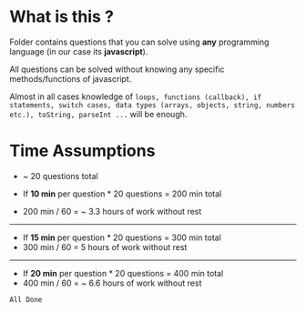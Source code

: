 # What is this ?

Folder contains questions that you can solve using **any** programming language (in our case its **javascript**).

All questions can be solved without knowing any specific methods/functions of javascript.

Almost in all cases knowledge of `loops, functions (callback), if statements, switch cases, data types (arrays, objects, string, numbers etc.), toString, parseInt ...` will be enough.

# Time Assumptions

- ~ 20 questions total

- If **10 min** per question \* 20 questions = 200 min total
- 200 min / 60 = ~ 3.3 hours of work without rest

---

- If **15 min** per question \* 20 questions = 300 min total
- 300 min / 60 = 5 hours of work without rest

---

- If **20 min** per question \* 20 questions = 400 min total
- 400 min / 60 = ~ 6.6 hours of work without rest


``` All Done ```